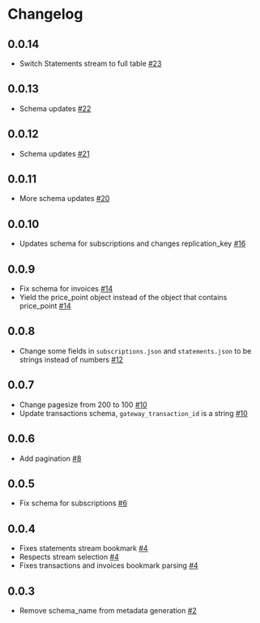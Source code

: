 # Changelog

## 0.0.14
  * Switch Statements stream to full table [#23](https://github.com/singer-io/tap-chargify/pull/23)

## 0.0.13
  * Schema updates [#22](https://github.com/singer-io/tap-chargify/pull/22)

## 0.0.12
  * Schema updates [#21](https://github.com/singer-io/tap-chargify/pull/21)

## 0.0.11
  * More schema updates [#20](https://github.com/singer-io/tap-chargify/pull/20)

## 0.0.10
  * Updates schema for subscriptions and changes replication_key [#16](https://github.com/singer-io/tap-chargify/pull/16)

## 0.0.9
 * Fix schema for invoices [#14](https://github.com/singer-io/tap-chargify/pull/14)
 * Yield the price_point object instead of the object that contains price_point [#14](https://github.com/singer-io/tap-chargify/pull/14)

## 0.0.8
 * Change some fields in `subscriptions.json` and `statements.json` to be strings instead of numbers [#12](https://github.com/singer-io/tap-chargify/pull/12)

## 0.0.7
 * Change pagesize from 200 to 100 [#10](https://github.com/singer-io/tap-chargify/pull/10)
 * Update transactions schema, `gateway_transaction_id` is a string [#10](https://github.com/singer-io/tap-chargify/pull/10)

## 0.0.6
 * Add pagination [#8](https://github.com/singer-io/tap-chargify/pull/8)

## 0.0.5
 * Fix schema for subscriptions [#6](https://github.com/singer-io/tap-chargify/pull/6)

## 0.0.4
 * Fixes statements stream bookmark [#4](https://github.com/singer-io/tap-chargify/pull/4)
 * Respects stream selection [#4](https://github.com/singer-io/tap-chargify/pull/4)
 * Fixes transactions and invoices bookmark parsing [#4](https://github.com/singer-io/tap-chargify/pull/4)

## 0.0.3
 * Remove schema_name from metadata generation [#2](https://github.com/singer-io/tap-chargify/pull/2)
